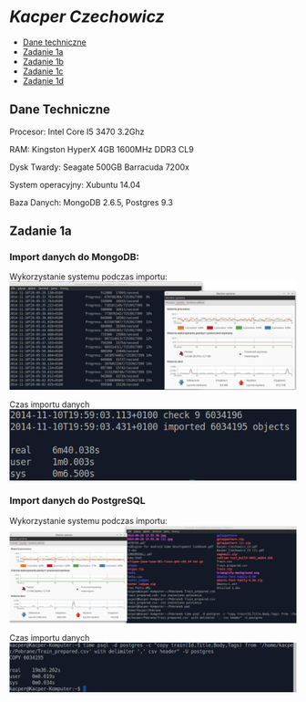 # *Kacper Czechowicz*

* [Dane techniczne](#dane-techniczne)
* [Zadanie 1a](#zadanie-1a)
* [Zadanie 1b](#zadanie-1b)
* [Zadanie 1c](#zadanie-1c)
* [Zadanie 1d](#zadanie-1d)

## Dane Techniczne

Procesor:
	Intel Core I5 3470 3.2Ghz

RAM:
	Kingston HyperX 4GB 1600MHz DDR3 CL9

Dysk Twardy:
	Seagate 500GB Barracuda 7200x

System operacyjny:
	Xubuntu 14.04

Baza Danych:
	MongoDB 2.6.5, Postgres 9.3


## Zadanie 1a

### Import danych do MongoDB:

Wykorzystanie systemu podczas importu:
![Importowanie mongo](images/mongoimport.png)

Czas importu danych
![Importowanie mongo](images/mongoimport-time.png)

### Import danych do PostgreSQL

Wykorzystanie systemu podczas importu:
![Importowanie mongo](images/psqlimport.png)

Czas importu danych
![Importowanie mongo](images/psqlimport-time.png)